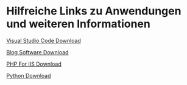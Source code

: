 # Hilfreiche Links zu Anwendungen und weiteren Informationen

[Visual Studio Code Download](https://code.visualstudio.com/sha/download?build=stable&os=win32-x64)

[Blog Software Download](https://blogengine.io/support/download/)

[PHP For IIS Download](https://windows.php.net/download)

[Python Download](https://www.python.org/downloads/windows/)